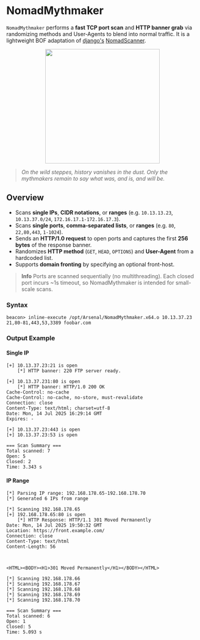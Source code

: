 # NomadMythmaker

`NomadMythmaker` performs a **fast TCP port scan** and **HTTP banner grab** via  randomizing methods and User‑Agents to blend into normal traffic.
It is a lightweight  BOF adaptation of [django's](https://github.com/django-88)   [NomadScanner](https://github.com/django-88/NomadScanner).

<p align="center">
  <img src="https://cards.scryfall.io/large/front/9/a/9a5694fe-57d2-4359-857a-63213d986747.jpg?1562631113" width="300"/>
</p>

> *On the wild steppes, history vanishes in the dust. Only the mythmakers remain to say what was, and is, and will be.*

## Overview

* Scans **single IPs**, **CIDR notations**, or **ranges** (e.g. `10.13.13.23`, `10.13.37.0/24`, `172.16.17.1-172.16.17.3`).
* Scans **single ports**, **comma‑separated lists**, or **ranges** (e.g. `80`, `22,80,443`, `1-1024`).
* Sends an **HTTP/1.0 request** to open ports and captures the first **256 bytes** of the response banner.
* Randomizes **HTTP method** (`GET`, `HEAD`, `OPTIONS`) and **User-Agent** from a hardcoded list.
* Supports **domain fronting** by specifying an optional front-host.

> **Info**
> Ports are scanned sequentially (no multithreading).
> Each closed port incurs \~1s timeout, so NomadMythmaker is intended for small-scale scans.

### Syntax

```plaintext
beacon> inline-execute /opt/Arsenal/NomadMythmaker.x64.o 10.13.37.23 21,80-81,443,53,3389 foobar.com
```

### Output Example

#### Single IP
```plaintext
[+] 10.13.37.23:21 is open
    [*] HTTP banner: 220 FTP server ready.

[+] 10.13.37.231:80 is open
    [*] HTTP banner: HTTP/1.0 200 OK
Cache-Control: no-cache
Cache-Control: no-cache, no-store, must-revalidate
Connection: close
Content-Type: text/html; charset=utf-8
Date: Mon, 14 Jul 2025 16:29:14 GMT
Expires: -

[+] 10.13.37.23:443 is open
[+] 10.13.37.23:53 is open

=== Scan Summary ===
Total scanned: 7
Open: 5
Closed: 2
Time: 3.343 s
```

#### IP Range
```plaintext
[*] Parsing IP range: 192.168.178.65-192.168.178.70
[*] Generated 6 IPs from range

[*] Scanning 192.168.178.65
[+] 192.168.178.65:80 is open
    [*] HTTP Response: HTTP/1.1 301 Moved Permanently
Date: Mon, 14 Jul 2025 19:50:32 GMT
Location: https://front.example.com/
Connection: close
Content-Type: text/html
Content-Length: 56



<HTML><BODY><H1>301 Moved Permanently</H1></BODY></HTML>

[*] Scanning 192.168.178.66
[*] Scanning 192.168.178.67
[*] Scanning 192.168.178.68
[*] Scanning 192.168.178.69
[*] Scanning 192.168.178.70

=== Scan Summary ===
Total scanned: 6
Open: 1
Closed: 5
Time: 5.093 s
```
